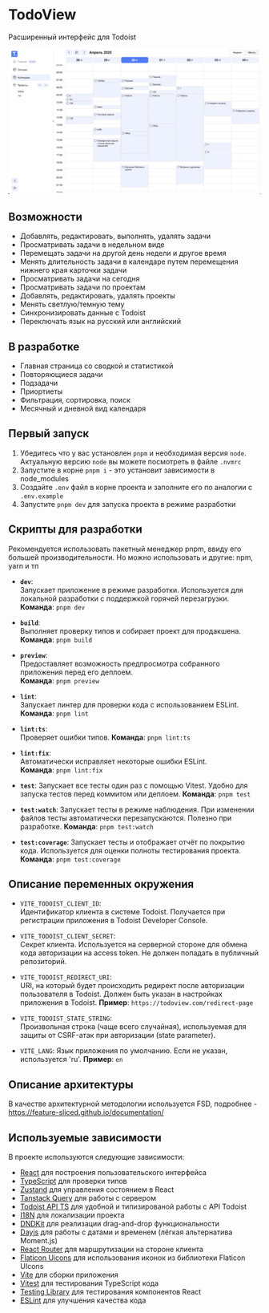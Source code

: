 # TodoView

Расширенный интерфейс для Todoist

![Screenshot](screenshots/calendar.png)

## Возможности

- Добавлять, редактировать, выполнять, удалять задачи
- Просматривать задачи в недельном виде
- Перемещать задачи на другой день недели и другое время
- Менять длительность задачи в календаре путем перемещения нижнего края карточки задачи
- Просматривать задачи на сегодня
- Просматривать задачи по проектам
- Добавлять, редактировать, удалять проекты
- Менять светлую/темную тему
- Синхронизировать данные с Todoist
- Переключать язык на русский или английский

## В разработке

- Главная страница со сводкой и статистикой
- Повторяющиеся задачи
- Подзадачи
- Приортиеты
- Фильтрация, сортировка, поиск
- Месячный и дневной вид календаря

## Первый запуск

1. Убедитесь что у вас установлен `pnpm` и необходимая версия `node`. Актуальную версию `node` вы можете посмотреть в файле `.nvmrc`
2. Запустите в корне `pnpm i` - это установит зависимости в node_modules
3. Создайте `.env` файл в корне проекта и заполните его по аналогии с `.env.example`
4. Запустите `pnpm dev` для запуска проекта в режиме разработки

## Скрипты для разработки

Рекомендуется использовать пакетный менеджер pnpm, ввиду его большей производительности. Но можно использовать и другие: npm, yarn и тп

- **`dev`**:  
  Запускает приложение в режиме разработки. Используется для локальной разработки с поддержкой горячей перезагрузки.  
  **Команда**: `pnpm dev`

- **`build`**:  
  Выполняет проверку типов и собирает проект для продакшена.  
  **Команда**: `pnpm build`

- **`preview`**:  
  Предоставляет возможность предпросмотра собранного приложения перед его деплоем.  
  **Команда**: `pnpm preview`

- **`lint`**:  
  Запускает линтер для проверки кода с использованием ESLint.  
  **Команда**: `pnpm lint`

- **`lint:ts`**:  
  Проверяет ошибки типов.
  **Команда**: `pnpm lint:ts`

- **`lint:fix`**:  
  Автоматически исправляет некоторые ошибки ESLint.  
  **Команда**: `pnpm lint:fix`

- **`test`**:
  Запускает все тесты один раз с помощью Vitest. Удобно для запуска тестов перед коммитом или деплоем.
  **Команда**: `pnpm test`

- **`test:watch`**:
  Запускает тесты в режиме наблюдения. При изменении файлов тесты автоматически перезапускаются. Полезно при разработке.
  **Команда**: `pnpm test:watch`

- **`test:coverage`**:
  Запускает тесты и отображает отчёт по покрытию кода. Используется для оценки полноты тестирования проекта.
  **Команда**: `pnpm test:coverage`

## Описание переменных окружения

- `VITE_TODOIST_CLIENT_ID`:  
  Идентификатор клиента в системе Todoist. Получается при регистрации приложения в Todoist Developer Console.

- `VITE_TODOIST_CLIENT_SECRET`:  
  Секрет клиента. Используется на серверной стороне для обмена кода авторизации на access token. Не должен попадать в публичный репозиторий.

- `VITE_TODOIST_REDIRECT_URI`:  
  URI, на который будет происходить редирект после авторизации пользователя в Todoist. Должен быть указан в настройках приложения в Todoist.
  **Пример**: `https://todoview.com/redirect-page`

- `VITE_TODOIST_STATE_STRING`:  
  Произвольная строка (чаще всего случайная), используемая для защиты от CSRF-атак при авторизации (state parameter).

- `VITE_LANG`:
  Язык приложения по умолчанию. Если не указан, используется 'ru'.
  **Пример**: `en`

## Описание архитектуры

В качестве архитектурной методологии используется FSD, подробнее - https://feature-sliced.github.io/documentation/

## Используемые зависимости

В проекте используются следующие зависимости:

- [React](https://react.dev/) для построения пользовательского интерфейса
- [TypeScript](https://www.typescriptlang.org/) для проверки типов
- [Zustand](https://zustand.docs.pmnd.rs/) для управления состоянием в React
- [Tanstack Query](https://tanstack.com/query) для работы с сервером
- [Todoist API TS](https://doist.github.io/todoist-api-typescript/) для удобной и типизированой работы с API Todoist
- [I18N](https://www.i18next.com/) для локализации проекта
- [DNDKit](https://dndkit.com/) для реализации drag-and-drop функциональности
- [Dayjs](https://day.js.org/) для работы с датами и временем (лёгкая альтернатива Moment.js)
- [React Router](https://reactrouter.com/) для маршрутизации на стороне клиента
- [Flaticon Uicons](https://www.npmjs.com/package/@flaticon/flaticon-uicons) для использования иконок из библиотеки Flaticon UIcons
- [Vite](https://vite.dev/) для сборки приложения
- [Vitest](https://vitest.dev/) для тестирования TypeScript кода
- [Testing Library](https://testing-library.com/) для тестирования компонентов React
- [ESLint](https://eslint.org/) для улучшения качества кода

